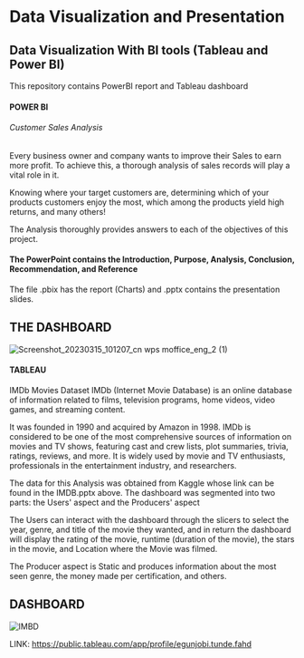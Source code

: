 # Data Visualization and Presentation
## Data Visualization With BI tools (Tableau and Power BI)
This repository contains PowerBI report and Tableau dashboard

#### POWER BI
###### Customer Sales Analysis
Every business owner and company wants to improve their Sales to earn more profit. To achieve this, a thorough analysis of sales records will play a vital role in it. 

Knowing where your target customers are, determining which of your products customers enjoy the most, which among the products yield high returns, and many others!

The Analysis thoroughly provides answers to each of the objectives of this project. 
#### The PowerPoint contains the Introduction, Purpose, Analysis, Conclusion, Recommendation, and Reference
The file .pbix has the report (Charts) and .pptx contains the presentation slides.



## THE DASHBOARD
![Screenshot_20230315_101207_cn wps moffice_eng_2 (1)](https://user-images.githubusercontent.com/105982006/227765613-5e2254b5-3b40-4e9e-9383-ad23595f4300.jpg)





#### TABLEAU
IMDb Movies Dataset
IMDb (Internet Movie Database) is an online database of information related to films, television programs, home videos, video games, and streaming content. 

It was founded in 1990 and acquired by Amazon in 1998. IMDb is considered to be one of the most comprehensive sources of information on movies and TV shows, featuring cast and crew lists, plot summaries, trivia, ratings, reviews, and more. It is widely used by movie and TV enthusiasts, professionals in the entertainment industry, and researchers.

The data for this Analysis was obtained from Kaggle whose link can be found in the IMDB.pptx above. 
The dashboard was segmented into two parts: the Users' aspect and the Producers' aspect

The Users can interact with the dashboard through the slicers to select the year, genre, and title of the movie they wanted, and in return the dashboard will display the rating of the movie, runtime (duration of the movie), the stars in the movie, and Location where the Movie was filmed. 

The Producer aspect is Static and produces information about the most seen genre, the money made per certification, and others.


## DASHBOARD
![IMBD](https://user-images.githubusercontent.com/105982006/227764835-f0aa2e63-dd37-4fb6-bfcc-0589d87a7391.png)

LINK: https://public.tableau.com/app/profile/egunjobi.tunde.fahd
